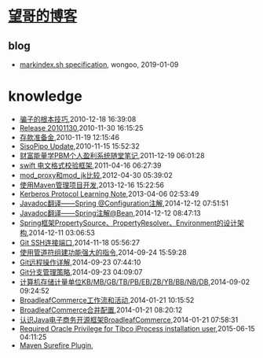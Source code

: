 # [望哥的博客](http://blog.sisopipo.com)

## blog
* [markindex.sh specification](/markindex), wongoo, 2019-01-09
# knowledge
* [骗子的根本技巧](/2010/2010-12-18-the_basic_skill_of_cheater),2010-12-18 16:39:08
* [Release 20101130](/2010/2010-11-30-release-20101130),2010-11-30 16:15:25
* [存款准备金](/2010/2010-11-19-deposit-reserve),2010-11-19 12:15:46
* [SisoPipo Update](/2010/2010-11-15-sisopipoupdate),2010-11-15 15:52:32
* [财富能量学PBM个人盈利系统随堂笔记](/2011/2011-12-19-PBM),2011-12-19 06:01:28
* [swift 电文格式校验框架](/2011/2011-04-16-swift_format_check_framework),2011-04-16 06:27:39
* [mod_proxy和mod_jk比较](/2012/2012-04-30-mod_proxy-and-cmod_jk),2012-04-30 05:39:02
* [使用Maven管理项目开发](/2013/2013-12-16-using-maven-to-manage-project),2013-12-16 15:22:56
* [Kerberos Protocol Learning Note](/2013/2013-04-06-kerberos-protocol-learning-note),2013-04-06 02:53:49
* [Javadoc翻译——Spring @Configuration注解](/2014/2014-12-12-javadoc-spring-configuration),2014-12-12 07:51:51
* [Javadoc翻译——Spring注解@Bean](/2014/2014-12-12-javadoc-spring-bean),2014-12-12 08:47:13
* [Spring框架PropertySource、PropertyResolver、Environment的设计架构](/2014/2014-12-11-spring-propertysource-propertyresolver-environment),2014-12-11 03:06:53
* [Git SSH连接端口](/2014/2014-11-18-git-ssh-port),2014-11-18 05:56:27
* [使用管道符组建功能强大的指令](/2014/2014-09-24-using-pipe-operator-to-impl-powful-commands),2014-09-24 15:59:28
* [Git远程操作详解](/2014/2014-09-23-git-remote-commands),2014-09-23 07:44:10
* [Git分支管理策略](/2014/2014-09-23-git-branch-mangement),2014-09-23 04:09:07
* [计算机存储计量单位KB/MB/GB/TB/PB/EB/ZB/YB/BB/NB/DB](/2014/2014-09-02-computer-unit-kbmbgbtbpbebzbybbbnbdb),2014-09-02 09:24:52
* [BroadleafCommerce工作流和活动](/2014/2014-01-21-broadleafcommerce-workflow-and-activity),2014-01-21 10:15:52
* [BroadleafCommerce合并配置](/2014/2014-01-21-broadleafcommerce-merge-config),2014-01-21 08:20:12
* [认识Java电子商务开源框架BroadleafCommerce](/2014/2014-01-21-about-broadleafcommerce),2014-01-21 07:58:31
* [Required Oracle Privilege for Tibco iProcess installation user](/2015/2015-06-15-required-oracle-privilege-for-tibco-iprocess-installation-user),2015-06-15 04:11:25
* [Maven Surefire Plugin](/2016/2016-03-27-maven-surefire-plugin),
